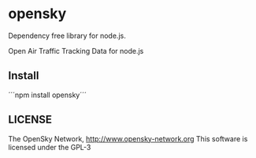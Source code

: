 # opensky
Dependency free library for node.js.

Open Air Traffic Tracking Data for node.js
## Install
´´´npm install opensky´´´

## LICENSE

The OpenSky Network, http://www.opensky-network.org
This software is licensed under the GPL-3
